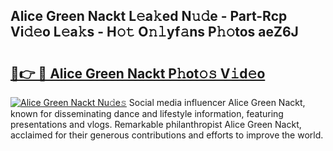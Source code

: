 ## Alice Green Nackt L𝚎a𝚔ed N𝚞𝚍e - Part-Rcp Vi𝚍𝚎o L𝚎a𝚔s - H𝚘𝚝 O𝚗𝚕yf𝚊ns P𝚑𝚘tos aeZ6J

# <h2><a href="http://kf5qhoq.oniu.top/?m=Alice+Green+Nackt">🔗👉 🔴 Alice Green Nackt P𝚑ot𝚘𝚜 V𝚒d𝚎o</a></h2>

[![Alice Green Nackt Nu𝚍e𝚜](https://i.imgur.com/0qMVB7G.gif)](http://kf5qhoq.oniu.top/?m=Alice+Green+Nackt)
Social media influencer Alice Green Nackt, known for disseminating dance and lifestyle information, featuring presentations and vlogs. Remarkable philanthropist Alice Green Nackt, acclaimed for their generous contributions and efforts to improve the world.  
